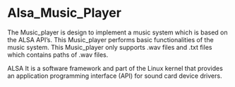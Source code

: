 # Alsa_Music_Player

The Music_player is design to implement a music system which is based on the ALSA API’s.
This Music_player performs basic functionalities of the music system.
This Music_player only supports .wav files and .txt files which contains paths of .wav files.

ALSA
It is a software framework and part of the Linux kernel that provides an application programming interface (API) for sound card device drivers.

